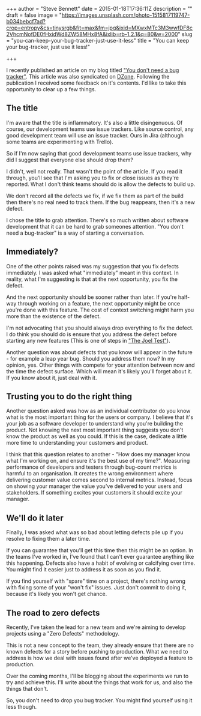 +++
author = "Steve Bennett"
date = 2015-01-18T17:36:11Z
description = ""
draft = false
image = "https://images.unsplash.com/photo-1515817119747-b034bebcf7ad?crop=entropy&cs=tinysrgb&fit=max&fm=jpg&ixid=MXwxMTc3M3wwfDF8c2VhcmNofDE0fHxidWd8ZW58MHx8fA&ixlib=rb-1.2.1&q=80&w=2000"
slug = "you-can-keep-your-bug-tracker-just-use-it-less"
title = "You can keep your bug-tracker, just use it less!"

+++


I recently published an article on my blog titled ["You don't need a bug tracker"](http://www.stevebennett.co/blog/2015/1/15/you-dont-need-a-bug-tracker). This article was also syndicated on [DZone](http://css.dzone.com/articles/you-dont-need-bug-tracker). Following the publication I received some feedback on it's contents. I'd like to take this opportunity to clear up a few things.

## The title
I'm aware that the title is inflammatory. It's also a little disingenuous. Of course, our development teams use issue trackers. Like source control, any good development team will use an issue tracker. Ours in Jira (although some teams are experimenting with Trello).

So if I'm now saying that good development teams use issue trackers, why did I suggest that everyone else should drop them?

I didn't, well not really. That wasn't the point of the article. If you read it through, you'll see that I'm asking you to fix or close issues as they're reported. What I don't think teams should do is allow the defects to build up.

We don't record all the defects we fix, if we fix them as part of the build then there's no real need to track them. If the bug reappears, then it's a new defect.

I chose the title to grab attention. There's so much written about software development that it can be hard to grab someones attention. "You don't need a bug-tracker" is a way of starting a conversation.

## Immediately?
One of the other points raised was my suggestion that you fix defects immediately. I was asked what "immediately" meant in this context. In reality, what I'm suggesting is that at the next opportunity, you fix the defect.

And the next opportunity should be sooner rather than later. If you're half-way through working on a feature, the next opportunity might be once you're done with this feature. The cost of context switching might harm you more than the existence of the defect.

I'm not advocating that you should always drop everything to fix the defect. I do think you should do is ensure that you address the defect before starting any new features (This is one of steps in ["The Joel Test"](http://www.joelonsoftware.com/articles/fog0000000043.html)).

Another question was about defects that you know will appear in the future - for example a leap year bug. Should you address them now? In my opinion, yes. Other things with compete for your attention between now and the time the defect surface. Which will mean it's likely you'll forget about it. If you know about it, just deal with it.

## Trusting you to do the right thing
Another question asked was how as an individual contributor do you know what is the most important thing for the users or company. I believe that it's your job as a software developer to understand why you're building the product. Not knowing the next most important thing suggests you don't know the product as well as you could. If this is the case, dedicate a little more time to understanding your customers and product.

I think that this question relates to another - "How does my manager know what I'm working on, and ensure it's the best use of my time?". Measuring performance of developers and testers through bug-count metrics is harmful to an organisation. It creates the wrong environment where delivering customer value comes second to internal metrics. Instead, focus on showing your manager the value you've delivered to your users and stakeholders. If something excites your customers it should excite your manager.

## We'll do it later
Finally, I was asked what was so bad about letting defects pile up if you resolve to fixing them a later time.

If you can guarantee that you'll get this time then this might be an option. In the teams I've worked in, I've found that I can't ever guarantee anything like this happening. Defects also have a habit of evolving or calcifying over time. You might find it easier just to address it as soon as you find it.

If you find yourself with "spare" time on a project, there's nothing wrong with fixing some of your "won't fix" issues. Just don't commit to doing it, because it's likely you won't get chance.

## The road to zero defects
Recently, I've taken the lead for a new team and we're aiming to develop projects using a "Zero Defects" methodology.

This is not a new concept to the team, they already ensure that there are no known defects for a story before pushing to production. What we need to address is how we deal with issues found after we've deployed a feature to production.

Over the coming months, I'll be blogging about the experiments we run to try and achieve this. I'll write about the things that work for us, and also the things that don't.

So, you don't need to drop you bug tracker. You might find yourself using it less though.



